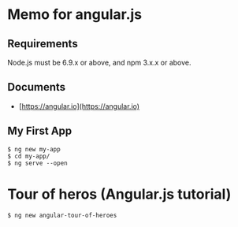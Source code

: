 # Memo for angular.js

## Requirements
Node.js must be 6.9.x or above, and npm 3.x.x or above.

## Documents
* [https://angular.io](https://angular.io)

## My First App
```
$ ng new my-app
$ cd my-app/
$ ng serve --open
```

# Tour of heros (Angular.js tutorial)
```
$ ng new angular-tour-of-heroes
```
